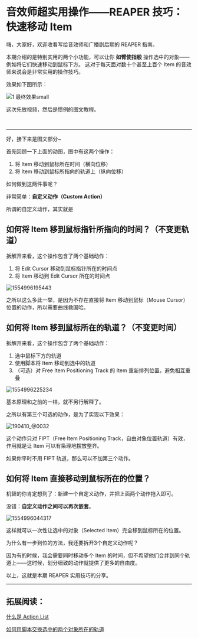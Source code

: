 # 音效师超实用操作——REAPER 技巧：快速移动 Item

嗨，大家好，欢迎收看写给音效师和广播剧后期的 REAPER 指南。

本期介绍的是特别实用的两个小功能，可以让你 **如臂使指般** 操作选中的对象——例如将它们快速移动到鼠标下方。
这对于每天面对数十个甚至上百个 Item 的音效师来说会是非常实用的操作技巧。

效果如下图所示：

![1 最终效果small](https://i.loli.net/2019/04/12/5caf6dfbcc30b.gif)

这次先放视频，然后是惯例的图文教程。



​    

---



 好，接下来是图文部分~

首先回顾一下上面的动图，图中有这两个操作：

1. 将 Item 移动到鼠标所在时间（横向位移）
2. 将 Item 移动到鼠标所指向的轨道上（纵向位移）

如何做到这两件事呢？

非常简单：**自定义动作（Custom Action）**

所谓的自定义动作，其实就是



## 如何将 Item 移到鼠标指针所指向的时间？（不变更轨道）

拆解开来看，这个操作包含了两个基础动作：

1. 将 Edit Cursor 移动到鼠标指针所在的时间点
2. 将 Item 移动到 Edit Cursor 所在的时间点

![1554996195443](https://i.loli.net/2019/04/12/5caf6dfe49261.png)

之所以这么多此一举，是因为不存在直接将 Item 移动到鼠标（Mouse Cursor）位置的动作，所以需要曲线救国哈。



## 如何将 Item 移到鼠标所在的轨道？（不变更时间）

拆解开来看，这个操作包含了两个基础动作：

1. 选中鼠标下方的轨道
2. 使用脚本将 Item 移动到选中的轨道
3. （可选）对 Free Item Positioning Track 的 Item 重新排列位置，避免相互重叠

![1554996225234](https://i.loli.net/2019/04/12/5caf6e00b29d8.png)

基本原理和之前的一样，就不另行解释了。



之所以有第三个可选的动作，是为了实现以下效果：

![190410_@0032](https://i.loli.net/2019/04/12/5caf6e039d95a.gif)

这个动作只对 FIPT（Free Item Positioning Track，自由对象位置轨道）有效，作用就是让 Item 可以有条理地摆放整齐。

如果你平时不用 FIPT 轨道，那么可以不加第三个动作。



## 如何将 Item 直接移动到鼠标所在的位置？

机智的你肯定想到了：新建一个自定义动作，并把上面两个动作拖入即可。

没错：**自定义动作之间可以再次嵌套**。

![1554996044317](https://i.loli.net/2019/04/12/5caf6e05f1395.png)

这样就可以一次性让选中的对象（Selected Item）完全移到鼠标所在的位置。



为什么有一步到位的方法，我还要拆开3个自定义动作呢？

因为有的时候，我会需要同时移动多个 Item 的时间，但不希望他们合并到同个轨道上——这时候，划分细致的动作就提供了更多的自由度。



以上，这就是本期 REAPER 实用技巧的分享。



---



## 拓展阅读：

[什么是 Action List](https://zhuanlan.zhihu.com/p/55308791)

[如何用脚本交换选中的两个对象所在的轨道](https://zhuanlan.zhihu.com/p/30126094)





